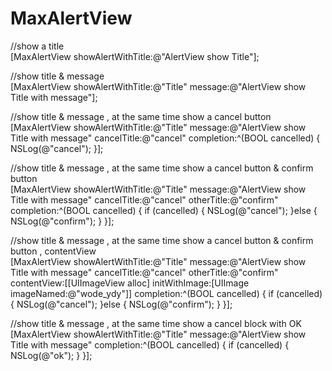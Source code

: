# MaxAlertView

//show a title</br>
[MaxAlertView showAlertWithTitle:@"AlertView show Title"];

//show title & message</br>
[MaxAlertView showAlertWithTitle:@"Title" message:@"AlertView show Title with message"];

//show title & message , at the same time show a cancel button</br>
[MaxAlertView showAlertWithTitle:@"Title" message:@"AlertView show Title with message" cancelTitle:@"cancel" completion:^(BOOL cancelled) {
    NSLog(@"cancel");
}];

//show title & message , at the same time show a cancel button & confirm button</br>
[MaxAlertView showAlertWithTitle:@"Title" message:@"AlertView show Title with message" cancelTitle:@"cancel" otherTitle:@"confirm" completion:^(BOOL cancelled) {
    if (cancelled) {
          NSLog(@"cancel");
    }else {
          NSLog(@"confirm");
    }
}];

//show title & message , at the same time show a cancel button & confirm button , contentView</br>
[MaxAlertView showAlertWithTitle:@"Title" message:@"AlertView show Title with message" cancelTitle:@"cancel" otherTitle:@"confirm" contentView:[[UIImageView alloc] initWithImage:[UIImage imageNamed:@"wode_ydy"]] completion:^(BOOL cancelled) {
    if (cancelled) {
          NSLog(@"cancel");
    }else {
          NSLog(@"confirm");
    }
}];

//show title & message , at the same time show a cancel block with OK</br>
[MaxAlertView showAlertWithTitle:@"Title" message:@"AlertView show Title with message" completion:^(BOOL cancelled) {
    if (cancelled) {
          NSLog(@"ok");
    }
}];
